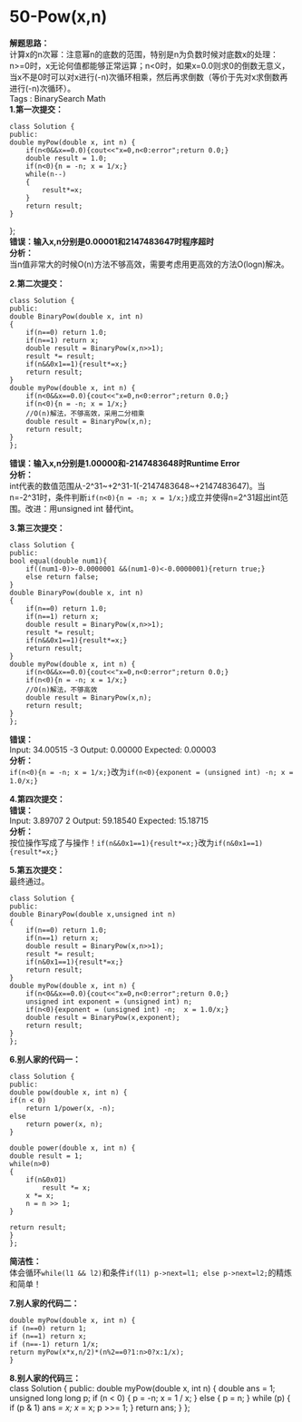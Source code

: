 # 50-Pow\(x,n\)

**解题思路：**  
计算x的n次幂：注意幂n的底数的范围，特别是n为负数时候对底数x的处理：n&gt;=0时，x无论何值都能够正常运算；n&lt;0时，如果x=0.0则求0的倒数无意义，当x不是0时可以对x进行\(-n\)次循环相乘，然后再求倒数（等价于先对x求倒数再进行\(-n\)次循环）。  
Tags : BinarySearch Math  
**1.第一次提交：**

```text
class Solution {
public:
double myPow(double x, int n) {
    if(n<0&&x==0.0){cout<<"x=0,n<0:error";return 0.0;}
    double result = 1.0;
    if(n<0){n = -n; x = 1/x;}
    while(n--)
    {
        result*=x;
    }
    return result;
}
```

};  
**错误：输入x,n分别是0.00001和2147483647时程序超时**  
**分析：**  
当n值非常大的时候O\(n\)方法不够高效，需要考虑用更高效的方法O\(logn\)解决。

**2.第二次提交：**

```text
class Solution {
public:
double BinaryPow(double x, int n)
{
    if(n==0) return 1.0;
    if(n==1) return x;
    double result = BinaryPow(x,n>>1);
    result *= result;
    if(n&&0x1==1){result*=x;}
    return result;
}
double myPow(double x, int n) {
    if(n<0&&x==0.0){cout<<"x=0,n<0:error";return 0.0;}
    if(n<0){n = -n; x = 1/x;}
    //O(n)解法，不够高效，采用二分相乘
    double result = BinaryPow(x,n);
    return result;
}
};
```

**错误：输入x,n分别是1.00000和-2147483648时Runtime Error**  
**分析：**  
int代表的数值范围从-2^31~+2^31-1\(-2147483648~+2147483647\)。当n=-2^31时，条件判断`if(n<0){n = -n; x = 1/x;}`成立并使得n=2^31超出int范围。改进：用unsigned int 替代int。

**3.第三次提交：**

```text
class Solution {
public:
bool equal(double num1){
    if((num1-0)>-0.0000001 &&(num1-0)<-0.0000001){return true;}
    else return false;
}
double BinaryPow(double x, int n)
{
    if(n==0) return 1.0;
    if(n==1) return x;
    double result = BinaryPow(x,n>>1);
    result *= result;
    if(n&&0x1==1){result*=x;}
    return result;
}
double myPow(double x, int n) {
    if(n<0&&x==0.0){cout<<"x=0,n<0:error";return 0.0;}
    if(n<0){n = -n; x = 1/x;}
    //O(n)解法，不够高效
    double result = BinaryPow(x,n);
    return result;
}
};
```

**错误：**  
Input: 34.00515 -3 Output: 0.00000 Expected: 0.00003  
**分析：**  
`if(n<0){n = -n; x = 1/x;}`改为`if(n<0){exponent = (unsigned int) -n; x = 1.0/x;}`

**4.第四次提交：**  
**错误：**  
Input: 3.89707 2 Output: 59.18540 Expected: 15.18715  
**分析：**  
按位操作写成了与操作！`if(n&&0x1==1){result*=x;}`改为`if(n&0x1==1){result*=x;}`

**5.第五次提交：**  
最终通过。

```text
class Solution {
public:
double BinaryPow(double x,unsigned int n)
{
    if(n==0) return 1.0;
    if(n==1) return x;
    double result = BinaryPow(x,n>>1);
    result *= result;
    if(n&0x1==1){result*=x;}
    return result;
}
double myPow(double x, int n) {
    if(n<0&&x==0.0){cout<<"x=0,n<0:error";return 0.0;}
    unsigned int exponent = (unsigned int) n;
    if(n<0){exponent = (unsigned int) -n;  x = 1.0/x;}
    double result = BinaryPow(x,exponent);
    return result;
}
};
```

**6.别人家的代码一：**

```text
class Solution {
public:
double pow(double x, int n) {
if(n < 0)
    return 1/power(x, -n);
else 
    return power(x, n);
}

double power(double x, int n) {
double result = 1;
while(n>0)
{
    if(n&0x01)
        result *= x;
    x *= x;
    n = n >> 1;
}

return result;
}
};
```

**简洁性：**  
体会循环`while(l1 && l2)`和条件`if(l1) p->next=l1; else p->next=l2;`的精炼和简单！

**7.别人家的代码二：**

```text
double myPow(double x, int n) {
if (n==0) return 1;
if (n==1) return x;
if (n==-1) return 1/x;
return myPow(x*x,n/2)*(n%2==0?1:n>0?x:1/x);
}
```

**8.别人家的代码三：**  
class Solution { public: double myPow\(double x, int n\) { double ans = 1; unsigned long long p; if \(n &lt; 0\) { p = -n; x = 1 / x; } else { p = n; } while \(p\) { if \(p & 1\) ans _= x; x_ = x; p &gt;&gt;= 1; } return ans; } };

